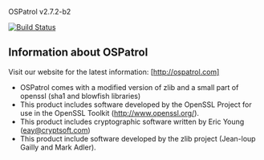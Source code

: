 OSPatrol v2.7.2-b2

[![Build Status](https://travis-ci.org/ospatrol/ospatrol.png?branch=master)](https://travis-ci.org/ospatrol/ospatrol)


## Information about OSPatrol ##

Visit our website for the latest information: [http://ospatrol.com]



* OSPatrol comes with a modified version of zlib and a small part of 
  openssl (sha1 and blowfish libraries)
* This product includes software developed by the OpenSSL Project 
  for use in the OpenSSL Toolkit (http://www.openssl.org/).
* This product includes cryptographic software written by 
  Eric Young (eay@cryptsoft.com)
* This product include software developed by the zlib project 
  (Jean-loup Gailly and Mark Adler).
